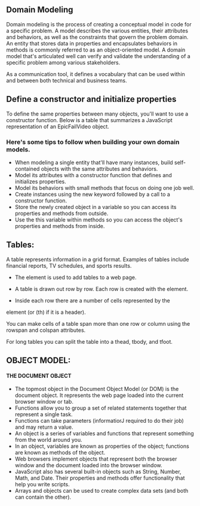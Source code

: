 ## Domain Modeling
Domain modeling is the process of creating a conceptual model in code for a specific problem. A model describes the various entities, their attributes and behaviors, as well as the constraints that govern the problem domain. An entity that stores data in properties and encapsulates behaviors in methods is commonly referred to as an object-oriented model. A domain model that's articulated well can verify and validate the understanding of a specific problem among various stakeholders.

 As a communication tool, it defines a vocabulary that can be used within and between both technical and business teams.

## Define a constructor and initialize properties
To define the same properties between many objects, you'll want to use a constructor function. Below is a table that summarizes a JavaScript representation of an EpicFailVideo object.

### Here's some tips to follow when building your own domain models.
+ When modeling a single entity that'll have many instances, build self-contained objects with the same attributes and behaviors.
+ Model its attributes with a constructor function that defines and initializes properties.
+ Model its behaviors with small methods that focus on doing one job well.
+ Create instances using the new keyword followed by a call to a constructor function.
+ Store the newly created object in a variable so you can access its properties and methods from outside.
+ Use the this variable within methods so you can access the object's properties and methods from inside.

## Tables:
A table represents information in a grid format. Examples of tables include financial reports, TV schedules, and sports results.

+ The element is used to add tables to a web page.

+ A table is drawn out row by row. Each row is created with the
element.
+ Inside each row there are a number of cells represented by the

element (or (th) if it is a header).

You can make cells of a table span more than one row or column using the rowspan and colspan attributes.


For long tables you can split the table into a thead, tbody, and tfoot.

## OBJECT MODEL:
#### THE DOCUMENT OBJECT

+ The topmost object in the Document Object Model (or DOM) is the document object. It represents the web page loaded into the current browser window or tab.
+ Functions allow you to group a set of related statements together that represent a single task.
+ Functions can take parameters (informatiorJ required to do their job) and may return a value.
+ An object is a series of variables and functions that represent something from the world around you.
+ In an object, variables are known as properties of the object; functions are known as methods of the object.
+ Web browsers implement objects that represent both the browser window and the document loaded into the browser window.
+ JavaScript also has several built-in objects such as String, Number, Math, and Date. Their properties and methods offer functionality that help you write scripts.
+ Arrays and objects can be used to create complex data sets (and both can contain the other).